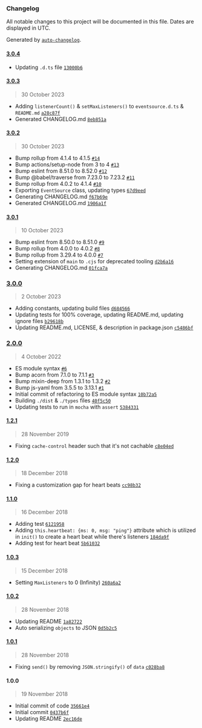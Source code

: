 ### Changelog

All notable changes to this project will be documented in this file. Dates are displayed in UTC.

Generated by [`auto-changelog`](https://github.com/CookPete/auto-changelog).

#### [3.0.4](https://github.com/avoidwork/tiny-eventsource/compare/3.0.3...3.0.4)

- Updating `.d.ts` file [`13000b6`](https://github.com/avoidwork/tiny-eventsource/commit/13000b6c3c8fa30000b6cdd39d50e1b043ef1a6c)

#### [3.0.3](https://github.com/avoidwork/tiny-eventsource/compare/3.0.2...3.0.3)

> 30 October 2023

- Adding `listenerCount()` & `setMaxListeners()` to `eventsource.d.ts` & `README.md` [`a28c87f`](https://github.com/avoidwork/tiny-eventsource/commit/a28c87fdd876be4d0eb4802c818bbb3b06770756)
- Generated CHANGELOG.md [`8eb851a`](https://github.com/avoidwork/tiny-eventsource/commit/8eb851aabb52bde2cbeeb2f4cdb2b130158e6584)

#### [3.0.2](https://github.com/avoidwork/tiny-eventsource/compare/3.0.1...3.0.2)

> 30 October 2023

- Bump rollup from 4.1.4 to 4.1.5 [`#14`](https://github.com/avoidwork/tiny-eventsource/pull/14)
- Bump actions/setup-node from 3 to 4 [`#13`](https://github.com/avoidwork/tiny-eventsource/pull/13)
- Bump eslint from 8.51.0 to 8.52.0 [`#12`](https://github.com/avoidwork/tiny-eventsource/pull/12)
- Bump @babel/traverse from 7.23.0 to 7.23.2 [`#11`](https://github.com/avoidwork/tiny-eventsource/pull/11)
- Bump rollup from 4.0.2 to 4.1.4 [`#10`](https://github.com/avoidwork/tiny-eventsource/pull/10)
- Exporting `EventSource` class, updating types [`67d9eed`](https://github.com/avoidwork/tiny-eventsource/commit/67d9eed969d7023944662849405bee56cc8f7789)
- Generating CHANGELOG.md [`f67b69e`](https://github.com/avoidwork/tiny-eventsource/commit/f67b69eb78c6cc57868d1a140eeb3bc5448a3748)
- Generated CHANGELOG.md [`1906a1f`](https://github.com/avoidwork/tiny-eventsource/commit/1906a1f38c7bcc8500a82cfb9a1b76a78f7789e2)

#### [3.0.1](https://github.com/avoidwork/tiny-eventsource/compare/3.0.0...3.0.1)

> 10 October 2023

- Bump eslint from 8.50.0 to 8.51.0 [`#9`](https://github.com/avoidwork/tiny-eventsource/pull/9)
- Bump rollup from 4.0.0 to 4.0.2 [`#8`](https://github.com/avoidwork/tiny-eventsource/pull/8)
- Bump rollup from 3.29.4 to 4.0.0 [`#7`](https://github.com/avoidwork/tiny-eventsource/pull/7)
- Setting extension of `main` to `.cjs` for deprecated tooling [`d2b6a16`](https://github.com/avoidwork/tiny-eventsource/commit/d2b6a16912e2041e547a65ef9051445d8269c532)
- Generating CHANGELOG.md [`01fca7a`](https://github.com/avoidwork/tiny-eventsource/commit/01fca7a261170d3bd1a0b7bf500f4c1cd9a4e9d7)

### [3.0.0](https://github.com/avoidwork/tiny-eventsource/compare/2.0.0...3.0.0)

> 2 October 2023

- Adding constants, updating build files [`d684566`](https://github.com/avoidwork/tiny-eventsource/commit/d684566c335aa8cfffb63a717e726de1e5d9f046)
- Updating tests for 100% coverage, updating README.md, updating ignore files [`b29618b`](https://github.com/avoidwork/tiny-eventsource/commit/b29618be39b85aa5ac56a690184236d23271c03d)
- Updating README.md, LICENSE, & description in package.json [`c5486bf`](https://github.com/avoidwork/tiny-eventsource/commit/c5486bf55e49885444b98f7eadc788883471cb8a)

### [2.0.0](https://github.com/avoidwork/tiny-eventsource/compare/1.2.1...2.0.0)

> 4 October 2022

- ES module syntax [`#6`](https://github.com/avoidwork/tiny-eventsource/pull/6)
- Bump acorn from 7.1.0 to 7.1.1 [`#3`](https://github.com/avoidwork/tiny-eventsource/pull/3)
- Bump mixin-deep from 1.3.1 to 1.3.2 [`#2`](https://github.com/avoidwork/tiny-eventsource/pull/2)
- Bump js-yaml from 3.5.5 to 3.13.1 [`#1`](https://github.com/avoidwork/tiny-eventsource/pull/1)
- Initial commit of refactoring to ES module syntax [`10b72a5`](https://github.com/avoidwork/tiny-eventsource/commit/10b72a59ae8619a66f529ebdd001f0a9046fc880)
- Building `./dist` & `./types` files [`40f5c50`](https://github.com/avoidwork/tiny-eventsource/commit/40f5c50acbb6683965330ae2e8753854e6245a38)
- Updating tests to run in `mocha` with `assert` [`5384331`](https://github.com/avoidwork/tiny-eventsource/commit/5384331c9c356804f8c8bdd1dbdd39e44f6b3f86)

#### [1.2.1](https://github.com/avoidwork/tiny-eventsource/compare/1.2.0...1.2.1)

> 28 November 2019

- Fixing `cache-control` header such that it's not cachable [`c8e04ed`](https://github.com/avoidwork/tiny-eventsource/commit/c8e04ed36239427746ef48fa2b2ae285afd0dcb2)

#### [1.2.0](https://github.com/avoidwork/tiny-eventsource/compare/1.1.0...1.2.0)

> 18 December 2018

- Fixing a customization gap for heart beats [`cc98b32`](https://github.com/avoidwork/tiny-eventsource/commit/cc98b32a423cc44be6e2c95dcef20b1ca23a2c74)

#### [1.1.0](https://github.com/avoidwork/tiny-eventsource/compare/1.0.3...1.1.0)

> 16 December 2018

- Adding test [`6121958`](https://github.com/avoidwork/tiny-eventsource/commit/61219585d146839ad0475263e6b56eb1050ed92f)
- Adding `this.heartbeat: {ms: 0, msg: "ping"}` attribute which is utilized in `init()` to create a heart beat while there's listeners [`184da9f`](https://github.com/avoidwork/tiny-eventsource/commit/184da9f8846be0d90ab9effe0700c10f4fae3a70)
- Adding test for heart beat [`5b61032`](https://github.com/avoidwork/tiny-eventsource/commit/5b61032a1593da0cd54ece798517189e560566eb)

#### [1.0.3](https://github.com/avoidwork/tiny-eventsource/compare/1.0.2...1.0.3)

> 15 December 2018

- Setting `MaxListeners` to 0 (Infinity) [`260a6a2`](https://github.com/avoidwork/tiny-eventsource/commit/260a6a2e8de4db693dceba0898eecdb03a028077)

#### [1.0.2](https://github.com/avoidwork/tiny-eventsource/compare/1.0.1...1.0.2)

> 28 November 2018

- Updating README [`1a82722`](https://github.com/avoidwork/tiny-eventsource/commit/1a82722bba19a2ea99aea336e5ea59fd9791a869)
- Auto serializing `objects` to JSON [`0d5b2c5`](https://github.com/avoidwork/tiny-eventsource/commit/0d5b2c5c45c83b85dc54c1b4519c5897943ee082)

#### [1.0.1](https://github.com/avoidwork/tiny-eventsource/compare/1.0.0...1.0.1)

> 28 November 2018

- Fixing `send()` by removing `JSON.stringify()` of `data` [`c028ba8`](https://github.com/avoidwork/tiny-eventsource/commit/c028ba82e827f906239df8476cb3878118e0b438)

#### 1.0.0

> 19 November 2018

- Initial commit of code [`35661e4`](https://github.com/avoidwork/tiny-eventsource/commit/35661e41d5436b6f227978ae68b644ee17730f96)
- Initial commit [`0437b6f`](https://github.com/avoidwork/tiny-eventsource/commit/0437b6f61ed58182fb864a52ed203e9ff74c43a3)
- Updating README [`2ec16de`](https://github.com/avoidwork/tiny-eventsource/commit/2ec16de78c95549852d821f71fb7e0ae1600da0e)
